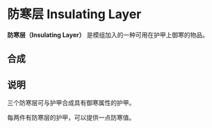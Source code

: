 # 防寒层 Insulating Layer

**防寒层（Insulating Layer）**
是模组加入的一种可用在护甲上御寒的物品。

## 合成

## 说明

三个防寒层可与护甲合成具有御寒属性的护甲。

每两件有防寒层的护甲，可以提供一点防寒值。